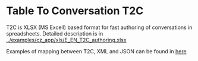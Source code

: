# Table To Conversation T2C #

T2C is XLSX (MS Excell) based format for fast authoring of conversations in spreadsheets. Detailed description is in  [../examples/cz_app/xls/E_EN_T2C_authoring.xlsx](../examples/en_app/xls/E_EN_T2C_authoring.xlsx)

Examples of mapping between T2C, XML and JSON can be found in [here](Examples_T2C_XML_JSON.md "Examples_T2C_XML_JSON.md")
